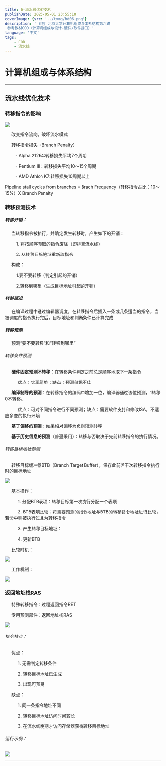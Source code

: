 ```yaml
---
title: 6-流水线优化技术
publishDate: 2023-05-01 23:55:10
coverImage: {src: '../txmg/hd06.png'}
description: ' 对应 北京大学计算机组成与体系结构第六讲
 参考教材COD（计算机组成与设计-硬件/软件接口）'
language: '中文'
tags:
    - COD
    - 流水线
---
```


# 计算机组成与体系结构

---
## 流水线优化技术

### 转移指令的影响

![](../txmg/tx601.png)

$\quad$ 改变指令流向，破坏流水模式

$\quad$ 转移指令损失（Branch Penalty）

$\qquad$ · Alpha 21264:转移损失平均7个周期

$\qquad$ · Pentium III：转移损失平均10～15个周期

$\qquad$ · AMD Athlon K7:转移损失10周期以上

Pipeline stall cycles from branches = Brach Frequency（转移指令占比：10～15%）X Branch Penalty

### 转移预测技术
##### 转移开销：

$\quad$ 当转移指令被执行，并确定发生转移时，产生如下的开销：

$\qquad$ 1. 将按顺序预取的指令废除（即排空流水线）

$\qquad$ 2. 从转移目标地址重新取指令

$\quad$ 构成：

$\qquad$ 1.要不要转移（判定引起的开销）

$\qquad$ 2.转移到哪里（生成目标地址引起的开销）

##### 转移延迟

$\quad$ 在编译过程中通过编辑器调度，在转移指令后插入一条或几条适当的指令，当被调度的指令执行完后，目标地址和判断条件已计算完成

##### 转移预测

$\quad$ 预测“要不要转移”和“转移到哪里”

###### 转移条件预测

$\quad$ **硬件固定预测不转移**：在转移条件判定之前总是顺序地取下一条指令

$\quad$ $\quad$ 优点：实现简单；缺点：预测效果不佳

$\quad$ **编译制导的预测**：在转移指令的编码中增加一位，编译器通过该位预测，1转移0不转移。

$\quad$ $\quad$ 优点：可对不同指令进行不同预测；缺点：需要软件支持和修改ISA，不适应多变的执行环境

$\quad$ **基于偏移的预测**：如果相对偏移为负则预测转移

$\quad$ **基于历史信息的预测**（普遍采用）：转移与否取决于先前转移指令的执行情况。

###### 转移目标地址预测

$\quad$ 转移目标缓冲器BTB（Branch Target Buffer），保存此前若干次转移指令执行时的目标地址

![](../txmg/tx602.png)

$\quad$ 基本操作：

$\quad$ $\quad$ 1. 分配BTB表项：转移目标第一次执行分配一个表项

$\quad$ $\quad$ 2. BTB表项比较：将需要预测的指令地址与BTB的转移指令地址进行比较，若命中则被执行过且为转移指令

$\quad$ $\quad$ 3. 产生转移目标地址：

$\quad$ $\quad$ 4. 更新BTB

$\quad$ 比较时机：

![](../txmg/tx603.png)

$\quad$ 工作机制：

![](../txmg/tx604.png)
### 返回地址栈RAS

$\quad$ 特殊转移指令：过程返回指令RET

$\quad$ 专用预测部件：返回地址栈RAS

![](../txmg/tx605.png)
###### 指令特点：

$\quad$ 优点：

$\quad$ $\quad$ 1. 无需判定转移条件

$\quad$ $\quad$ 2. 转移目标地址已生成

$\quad$ $\quad$ 3. 出现可预期

$\quad$ 缺点：

$\quad$ $\quad$ 1. 同一条指令地址不同

$\quad$ $\quad$ 2. 转移目标地址访问时间较长

$\quad$ $\quad$ 3. 在流水线晚期才访问存储器获得转移目标地址

###### 运行示例：
![](../txmg/tx607.png)



---

